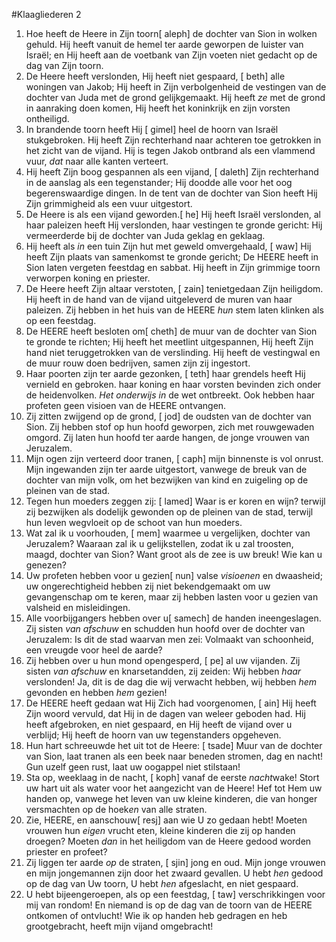 #Klaagliederen 2
1. Hoe heeft de Heere in Zijn toorn[ aleph] de dochter van Sion in wolken gehuld. Hij heeft vanuit de hemel ter aarde geworpen de luister van Israël; en Hij heeft aan de voetbank van Zijn voeten niet gedacht op de dag van Zijn toorn. 
2. De Heere heeft verslonden, Hij heeft niet gespaard, [ beth] alle woningen van Jakob; Hij heeft in Zijn verbolgenheid de vestingen van de dochter van Juda met de grond gelijkgemaakt. Hij heeft *ze* met de grond in aanraking doen komen, Hij heeft het koninkrijk en zijn vorsten ontheiligd. 
3. In brandende toorn heeft Hij [ gimel] heel de hoorn van Israël stukgebroken. Hij heeft Zijn rechterhand naar achteren toe getrokken in het zicht van de vijand. Hij is tegen Jakob ontbrand als een vlammend vuur, *dat* naar alle kanten verteert. 
4. Hij heeft Zijn boog gespannen als een vijand, [ daleth] Zijn rechterhand in de aanslag als een tegenstander; Hij doodde alle voor het oog begerenswaardige dingen. In de tent van de dochter van Sion heeft Hij Zijn grimmigheid als een vuur uitgestort. 
5. De Heere is als een vijand geworden.[ he] Hij heeft Israël verslonden, al haar paleizen heeft Hij verslonden, haar vestingen te gronde gericht: Hij vermeerderde bij de dochter van Juda geklag en geklaag. 
6. Hij heeft als *in* een tuin Zijn hut met geweld omvergehaald, [ waw] Hij heeft Zijn plaats van samenkomst te gronde gericht; De HEERE heeft in Sion laten vergeten feestdag en sabbat. Hij heeft in Zijn grimmige toorn verworpen koning en priester. 
7. De Heere heeft Zijn altaar verstoten, [ zain] tenietgedaan Zijn heiligdom. Hij heeft in de hand van de vijand uitgeleverd de muren van haar paleizen. Zij hebben in het huis van de HEERE *hun* stem laten klinken als op een feestdag. 
8. De HEERE heeft besloten om[ cheth] de muur van de dochter van Sion te gronde te richten; Hij heeft het meetlint uitgespannen, Hij heeft Zijn hand niet teruggetrokken van de verslinding. Hij heeft de vestingwal en de muur rouw doen bedrijven, samen zijn zij ingestort. 
9. Haar poorten zijn ter aarde gezonken, [ teth] haar grendels heeft Hij vernield en gebroken. haar koning en haar vorsten bevinden zich onder de heidenvolken. *Het onderwijs in* de wet ontbreekt. Ook hebben haar profeten geen visioen van de HEERE ontvangen. 
10. Zij zitten zwijgend op de grond, [ jod] de oudsten van de dochter van Sion. Zij hebben stof op hun hoofd geworpen, zich met rouwgewaden omgord. Zij laten hun hoofd ter aarde hangen, de jonge vrouwen van Jeruzalem. 
11. Mijn ogen zijn verteerd door tranen, [ caph] mijn binnenste is vol onrust. Mijn ingewanden zijn ter aarde uitgestort, vanwege de breuk van de dochter van mijn volk, om het bezwijken van kind en zuigeling op de pleinen van de stad. 
12. Tegen hun moeders zeggen zij: [ lamed] Waar is er koren en wijn? terwijl zij bezwijken als dodelijk gewonden op de pleinen van de stad, terwijl hun leven wegvloeit op de schoot van hun moeders. 
13. Wat zal ik u voorhouden, [ mem] waarmee u vergelijken, dochter van Jeruzalem? Waaraan zal ik u gelijkstellen, zodat ik u zal troosten, maagd, dochter van Sion? Want groot als de zee is uw breuk! Wie kan u genezen? 
14. Uw profeten hebben voor u gezien[ nun] valse *visioenen* en dwaasheid; uw ongerechtigheid hebben zij niet bekendgemaakt om uw gevangenschap om te keren, maar zij hebben lasten voor u gezien van valsheid en misleidingen. 
15. Alle voorbijgangers hebben over u[ samech] de handen ineengeslagen. Zij sisten *van afschuw* en schudden hun hoofd over de dochter van Jeruzalem: Is dit de stad waarvan men zei: Volmaakt van schoonheid, een vreugde voor heel de aarde? 
16. Zij hebben over u hun mond opengesperd, [ pe] al uw vijanden. Zij sisten *van afschuw* en knarsetandden, zij zeiden: Wij hebben *haar* verslonden! Ja, dit is de dag die wij verwacht hebben, wij hebben *hem* gevonden en hebben *hem* gezien! 
17. De HEERE heeft gedaan wat Hij Zich had voorgenomen, [ ain] Hij heeft Zijn woord vervuld, dat Hij in de dagen van weleer geboden had. Hij heeft afgebroken, en niet gespaard, en Hij heeft de vijand over u verblijd; Hij heeft de hoorn van uw tegenstanders opgeheven. 
18. Hun hart schreeuwde het uit tot de Heere: [ tsade] Muur van de dochter van Sion, laat tranen als een beek naar beneden stromen, dag en nacht! Gun uzelf geen rust, laat uw oogappel niet stilstaan! 
19. Sta op, weeklaag in de nacht, [ koph] vanaf de eerste *nacht*wake! Stort uw hart uit als water voor het aangezicht van de Heere! Hef tot Hem uw handen op, vanwege het leven van uw kleine kinderen, die van honger versmachten op de hoek*en* van alle straten. 
20. Zie, HEERE, en aanschouw[ resj] aan wie U zo gedaan hebt! Moeten vrouwen hun *eigen* vrucht eten, kleine kinderen die zij op handen droegen? Moeten *dan* in het heiligdom van de Heere gedood worden priester en profeet? 
21. Zij liggen ter aarde *op* de straten, [ sjin] jong en oud. Mijn jonge vrouwen en mijn jongemannen zijn door het zwaard gevallen. U hebt *hen* gedood op de dag van Uw toorn, U hebt *hen* afgeslacht, en niet gespaard. 
22. U hebt bijeengeroepen, als op een feestdag, [ taw] verschrikkingen voor mij van rondom! En niemand is op de dag van de toorn van de HEERE ontkomen of ontvlucht! Wie ik op handen heb gedragen en heb grootgebracht, heeft mijn vijand omgebracht!
